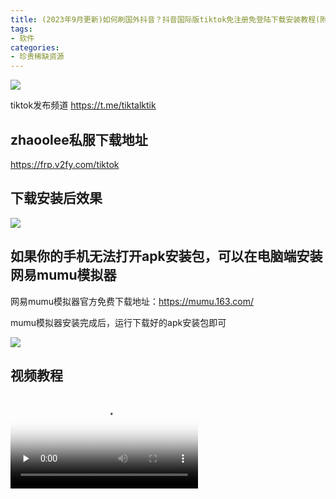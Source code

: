 ```yaml
---
title: (2023年9月更新)如何刷国外抖音？抖音国际版tiktok免注册免登陆下载安装教程(附视频教程)
tags:
- 软件
categories:
- 珍贵稀缺资源
---
```


![](https://v2fy.com/asset/0i/jikemiji/jikemiji-md/2020-10-15-tiktok.assets/1240.png)


tiktok发布频道 https://t.me/tiktalktik


## zhaoolee私服下载地址

https://frp.v2fy.com/tiktok


## 下载安装后效果

![](https://v2fy.com/asset/0i/jikemiji/jikemiji-md/2020-10-15-tiktok.assets/strip-20201015092534289.gif)


## 如果你的手机无法打开apk安装包，可以在电脑端安装网易mumu模拟器

网易mumu模拟器官方免费下载地址：https://mumu.163.com/


mumu模拟器安装完成后，运行下载好的apk安装包即可

![](https://v2fy.com/asset/0i/jikemiji/jikemiji-md/2020-10-15-tiktok.assets/strip.gif)

## 视频教程





<video id="video" controls="" preload="none" poster="https://v2fy.com/asset/0i/jikemiji/jikemiji-md/2020-10-15-tiktok.assets/image-20201016083053400.png">
<source id="mp4" src="https://v2fy.com/asset/0i/jikemiji/jikemiji-md/2020-10-15-tiktok.assets/tiktok.mp4" type="video/mp4">
</video>

